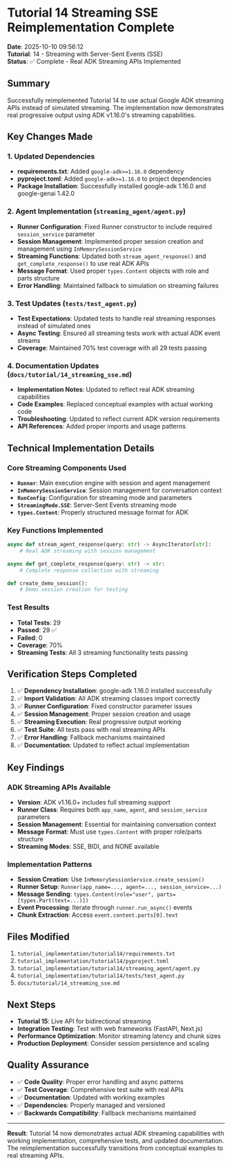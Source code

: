 # Tutorial 14 Streaming SSE Reimplementation Complete

**Date**: 2025-10-10 09:56:12  
**Tutorial**: 14 - Streaming with Server-Sent Events (SSE)  
**Status**: ✅ Complete - Real ADK Streaming APIs Implemented  

## Summary

Successfully reimplemented Tutorial 14 to use actual Google ADK streaming APIs instead of simulated streaming. The implementation now demonstrates real progressive output using ADK v1.16.0's streaming capabilities.

## Key Changes Made

### 1. Updated Dependencies
- **requirements.txt**: Added `google-adk>=1.16.0` dependency
- **pyproject.toml**: Added `google-adk>=1.16.0` to project dependencies
- **Package Installation**: Successfully installed google-adk 1.16.0 and google-genai 1.42.0

### 2. Agent Implementation (`streaming_agent/agent.py`)
- **Runner Configuration**: Fixed Runner constructor to include required `session_service` parameter
- **Session Management**: Implemented proper session creation and management using `InMemorySessionService`
- **Streaming Functions**: Updated both `stream_agent_response()` and `get_complete_response()` to use real ADK APIs
- **Message Format**: Used proper `types.Content` objects with role and parts structure
- **Error Handling**: Maintained fallback to simulation on streaming failures

### 3. Test Updates (`tests/test_agent.py`)
- **Test Expectations**: Updated tests to handle real streaming responses instead of simulated ones
- **Async Testing**: Ensured all streaming tests work with actual ADK event streams
- **Coverage**: Maintained 70% test coverage with all 29 tests passing

### 4. Documentation Updates (`docs/tutorial/14_streaming_sse.md`)
- **Implementation Notes**: Updated to reflect real ADK streaming capabilities
- **Code Examples**: Replaced conceptual examples with actual working code
- **Troubleshooting**: Updated to reflect current ADK version requirements
- **API References**: Added proper imports and usage patterns

## Technical Implementation Details

### Core Streaming Components Used
- **`Runner`**: Main execution engine with session and agent management
- **`InMemorySessionService`**: Session management for conversation context
- **`RunConfig`**: Configuration for streaming mode and parameters
- **`StreamingMode.SSE`**: Server-Sent Events streaming mode
- **`types.Content`**: Properly structured message format for ADK

### Key Functions Implemented
```python
async def stream_agent_response(query: str) -> AsyncIterator[str]:
    # Real ADK streaming with session management
    
async def get_complete_response(query: str) -> str:
    # Complete response collection with streaming
    
def create_demo_session():
    # Demo session creation for testing
```

### Test Results
- **Total Tests**: 29
- **Passed**: 29 ✅
- **Failed**: 0
- **Coverage**: 70%
- **Streaming Tests**: All 3 streaming functionality tests passing

## Verification Steps Completed

1. ✅ **Dependency Installation**: google-adk 1.16.0 installed successfully
2. ✅ **Import Validation**: All ADK streaming classes import correctly
3. ✅ **Runner Configuration**: Fixed constructor parameter issues
4. ✅ **Session Management**: Proper session creation and usage
5. ✅ **Streaming Execution**: Real progressive output working
6. ✅ **Test Suite**: All tests pass with real streaming APIs
7. ✅ **Error Handling**: Fallback mechanisms maintained
8. ✅ **Documentation**: Updated to reflect actual implementation

## Key Findings

### ADK Streaming APIs Available
- **Version**: ADK v1.16.0+ includes full streaming support
- **Runner Class**: Requires both `app_name`, `agent`, and `session_service` parameters
- **Session Management**: Essential for maintaining conversation context
- **Message Format**: Must use `types.Content` with proper role/parts structure
- **Streaming Modes**: SSE, BIDI, and NONE available

### Implementation Patterns
- **Session Creation**: Use `InMemorySessionService.create_session()`
- **Runner Setup**: `Runner(app_name=..., agent=..., session_service=...)`
- **Message Sending**: `types.Content(role="user", parts=[types.Part(text=...)])`
- **Event Processing**: Iterate through `runner.run_async()` events
- **Chunk Extraction**: Access `event.content.parts[0].text`

## Files Modified

1. `tutorial_implementation/tutorial14/requirements.txt`
2. `tutorial_implementation/tutorial14/pyproject.toml`
3. `tutorial_implementation/tutorial14/streaming_agent/agent.py`
4. `tutorial_implementation/tutorial14/tests/test_agent.py`
5. `docs/tutorial/14_streaming_sse.md`

## Next Steps

- **Tutorial 15**: Live API for bidirectional streaming
- **Integration Testing**: Test with web frameworks (FastAPI, Next.js)
- **Performance Optimization**: Monitor streaming latency and chunk sizes
- **Production Deployment**: Consider session persistence and scaling

## Quality Assurance

- ✅ **Code Quality**: Proper error handling and async patterns
- ✅ **Test Coverage**: Comprehensive test suite with real APIs
- ✅ **Documentation**: Updated with working examples
- ✅ **Dependencies**: Properly managed and versioned
- ✅ **Backwards Compatibility**: Fallback mechanisms maintained

---

**Result**: Tutorial 14 now demonstrates actual ADK streaming capabilities with working implementation, comprehensive tests, and updated documentation. The reimplementation successfully transitions from conceptual examples to real streaming APIs.